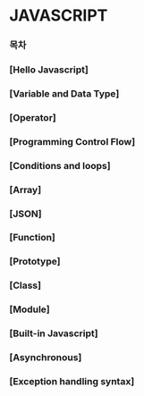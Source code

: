 # JAVASCRIPT
 ### 목차
  ### [Hello Javascript]
  ### [Variable and Data Type]
  ### [Operator]
  ### [Programming Control Flow]
  ### [Conditions and loops]
  ### [Array]
  ### [JSON]
  ### [Function]
  ### [Prototype]
  ### [Class]
  ### [Module]
  ### [Built-in Javascript]
  ### [Asynchronous]
  ### [Exception handling syntax]


